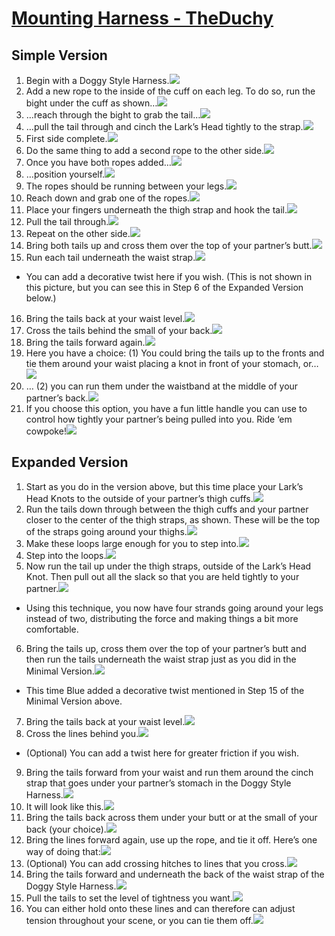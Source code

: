# [Mounting Harness - TheDuchy](img/#pics-extended-version)

## Simple Version

1. Begin with a Doggy Style Harness.![](img/Mounting-Harness-1-1.jpg)
2. Add a new rope to the inside of the cuff on each leg. To do so, run the bight under the cuff as shown…![](img/Mounting-Harness-1-2.jpg)
3. …reach through the bight to grab the tail…![](img/Mounting-Harness-1-3.jpg)
4. …pull the tail through and cinch the Lark’s Head tightly to the strap.![](img/Mounting-Harness-1-4.jpg)
5. First side complete.![](img/Mounting-Harness-1-5.jpg)
6. Do the same thing to add a second rope to the other side.![](img/Mounting-Harness-1-6.jpg)
7. Once you have both ropes added…![](img/Mounting-Harness-1-7.jpg)
8. …position yourself.![](img/Mounting-Harness-1-8.jpg)
9. The ropes should be running between your legs.![](img/Mounting-Harness-1-9.jpg)
10. Reach down and grab one of the ropes.![](img/Mounting-Harness-1-10.jpg)
11. Place your fingers underneath the thigh strap and hook the tail.![](img/Mounting-Harness-1-11.jpg)
12. Pull the tail through.![](img/Mounting-Harness-1-12.jpg)
13. Repeat on the other side.![](img/Mounting-Harness-1-13.jpg)
14. Bring both tails up and cross them over the top of your partner’s butt.![](img/Mounting-Harness-1-14.jpg)
15. Run each tail underneath the waist strap.![](img/Mounting-Harness-1-15.jpg)
  - You can add a decorative twist here if you wish. (This is not shown in this picture, but you can see this in Step 6 of the Expanded Version below.)
16. Bring the tails back at your waist level.![](img/Mounting-Harness-1-16.jpg)
17. Cross the tails behind the small of your back.![](img/Mounting-Harness-1-17.jpg)
18. Bring the tails forward again.![](img/Mounting-Harness-1-18.jpg)
19. Here you have a choice: (1) You could bring the tails up to the fronts and tie them around your waist placing a knot in front of your stomach, or…![](img/Mounting-Harness-1-19.jpg)
20. … (2) you can run them under the waistband at the middle of your partner’s back.![](img/Mounting-Harness-1-20.jpg)
21. If you choose this option, you have a fun little handle you can use to control how tightly your partner’s being pulled into you. Ride ‘em cowpoke!![](img/Mounting-Harness-1-21.jpg)

## Expanded Version

1. Start as you do in the version above, but this time place your Lark’s Head Knots to the outside of your partner’s thigh cuffs.![](img/Mounting-Harness-2-1.jpg)
2. Run the tails down through between the thigh cuffs and your partner closer to the center of the thigh straps, as shown. These will be the top of the straps going around your thighs.![](img/Mounting-Harness-2-2.jpg)
3. Make these loops large enough for you to step into.![](img/Mounting-Harness-2-3.jpg)
4. Step into the loops.![](img/Mounting-Harness-2-4.jpg)
5. Now run the tail up under the thigh straps, outside of the Lark’s Head Knot. Then pull out all the slack so that you are held tightly to your partner.![](img/Mounting-Harness-2-5.jpg)
  - Using this technique, you now have four strands going around your legs instead of two, distributing the force and making things a bit more comfortable.
6. Bring the tails up, cross them over the top of your partner’s butt and then run the tails underneath the waist strap just as you did in the Minimal Version.![](img/Mounting-Harness-2-6.jpg)
  - This time Blue added a decorative twist mentioned in Step 15 of the Minimal Version above.
7. Bring the tails back at your waist level.![](img/Mounting-Harness-2-7.jpg)
8. Cross the lines behind you.![](img/Mounting-Harness-2-8.jpg)
  - (Optional) You can add a twist here for greater friction if you wish.
9. Bring the tails forward from your waist and run them around the cinch strap that goes under your partner’s stomach in the Doggy Style Harness.![](img/Mounting-Harness-2-9.jpg)
10. It will look like this.![](img/Mounting-Harness-2-10.jpg)
11. Bring the tails back across them under your butt or at the small of your back (your choice).![](img/Mounting-Harness-2-11.jpg)
12. Bring the lines forward again, use up the rope, and tie it off. Here’s one way of doing that:![](img/Mounting-Harness-2-12.jpg)
13. (Optional) You can add crossing hitches to lines that you cross.![](img/Mounting-Harness-2-13.jpg)
14. Bring the tails forward and underneath the back of the waist strap of the Doggy Style Harness.![](img/Mounting-Harness-2-14.jpg)
15. Pull the tails to set the level of tightness you want.![](img/Mounting-Harness-2-15.jpg)
16. You can either hold onto these lines and can therefore can adjust tension throughout your scene, or you can tie them off.![](img/Mounting-Harness-2-16.jpg)
